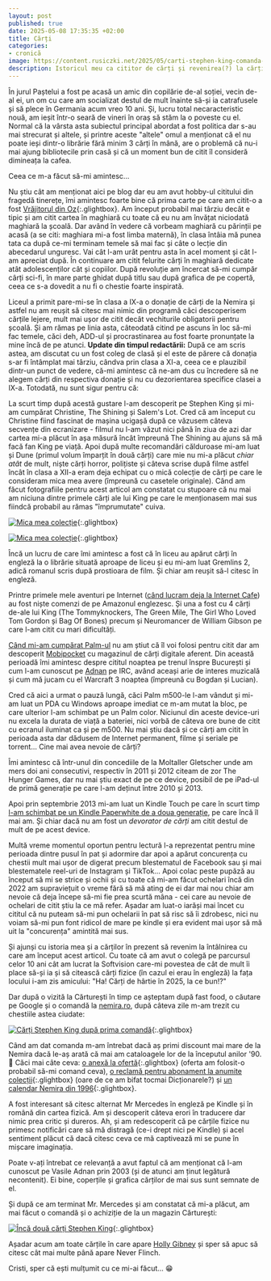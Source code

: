 ```yaml
---
layout: post
published: true
date: 2025-05-08 17:35:35 +02:00
title: Cărți
categories:
- cronică
image: https://content.rusiczki.net/2025/05/carti-stephen-king-comanda-1000x667.jpg
description: Istoricul meu ca cititor de cărți și revenirea(?) la cărțile fizice.
---
```


În jurul Paștelui a fost pe acasă un amic din copilărie de-al soției, vecin de-al ei, un om cu care am socializat destul de mult înainte să-și ia catrafusele și să plece în Germania acum vreo 10 ani. Și, lucru total necaracteristic nouă, am ieșit într-o seară de vineri în oraș să stăm la o poveste cu el. Normal că la vârsta asta subiectul principal abordat a fost politica dar s-au mai strecurat și altele, și printre aceste "altele" omul a menționat că el nu poate ieși dintr-o librărie fără minim 3 cărți în mână, are o problemă că nu-i mai ajung bibliotecile prin casă și că un moment bun de citit îl consideră dimineața la cafea.

Ceea ce m-a făcut să-mi amintesc...

Nu știu cât am menționat aici pe blog dar eu am avut hobby-ul cititului din fragedă tinerețe, îmi amintesc foarte bine că prima carte pe care am citit-o a fost [Vrăjitorul din Oz](https://content.rusiczki.net/2025/05/oz-a-nagy-varazslo-kriterion.jpg){:.glightbox}. Am început probabil mai târziu decât e tipic și am citit cartea în maghiară cu toate că eu nu am învățat niciodată maghiară la școală. Dar având în vedere că vorbeam maghiară cu părinții pe acasă (a se citi: maghiara mi-a fost limba maternă), în clasa întâia mă punea tata ca după ce-mi terminam temele să mai fac și câte o lecție din abecedarul unguresc. Vai cât l-am urât pentru asta în acel moment și cât l-am apreciat după. În continuare am citit felurite cărți în maghiară dedicate atât adolescenților cât și copiilor. După revoluție am încercat să-mi cumpăr cârți sci-fi, în mare parte ghidat după titlu sau după grafica de pe copertă, ceea ce s-a dovedit a nu fi o chestie foarte inspirată.

Liceul a primit pare-mi-se în clasa a IX-a o donație de cărți de la Nemira și astfel nu am reușit să citesc mai nimic din programă căci descoperisem cărțile lejere, mult mai ușor de citit decât vechiturile obligatorii pentru școală. Și am rămas pe linia asta, câteodată citind pe ascuns în loc să-mi fac temele, căci deh, ADD-ul și procrastinarea au fost foarte pronunțate la mine încă de pe atunci. **Update din timpul redactării:** După ce am scris astea, am discutat cu un fost coleg de clasă și el este de părere că donația s-ar fi întâmplat mai târziu, cândva prin clasa a XI-a, ceea ce e plauzibil dintr-un punct de vedere, că-mi amintesc că ne-am dus cu încredere să ne alegem cărți din respectiva donație și nu cu dezorientarea specifice clasei a IX-a. Totodată, nu sunt sigur pentru că:

La scurt timp după acestă gustare l-am descoperit pe Stephen King și mi-am cumpărat Christine, The Shining și Salem's Lot. Cred că am început cu Christine fiind fascinat de mașina ucigașă după ce văzusem câteva secvențe din ecranizare - filmul nu l-am văzut nici până în ziua de azi dar cartea mi-a plăcut în așa măsură încât împreună The Shining au ajuns să mă facă fan King pe viață. Apoi după multe recomandări călduroase mi-am luat și Dune (primul volum împarțit în două cărți) care mie nu mi-a plăcut *chiar atât* de mult, niște cărți horror, polițiste și câteva scrise după filme astfel încât în clasa a XII-a eram deja echipat cu o mică colecție de cărți pe care le consideram mica mea avere (împreună cu casetele originale). Când am făcut fotografiile pentru acest articol am constatat cu stupoare că nu mai am niciuna dintre primele cărți ale lui King pe care le menționasem mai sus fiindcă probabil au rămas "împrumutate" cuiva.

[![Mica mea colecție](https://content.rusiczki.net/2025/05/mica-mea-colectie-1000x778.jpg)](https://content.rusiczki.net/2025/05/mica-mea-colectie.jpg){:.glightbox}

[![Mica mea colecție](https://content.rusiczki.net/2025/05/mica-mea-ne-colectie-1000x677.jpg)](https://content.rusiczki.net/2025/05/mica-mea-ne-colectie.jpg){:.glightbox}

Încă un lucru de care îmi amintesc a fost că în liceu au apărut cărți în engleză la o librărie situată aproape de liceu și eu mi-am luat Gremlins 2, adică romanul scris după prostioara de film. Și chiar am reușit să-l citesc în engleză.

Printre primele mele aventuri pe Internet ([când lucram deja la Internet Cafe](https://www.rusiczki.net/2002/12/27/the-end-of-broadband/)) au fost niște comenzi de pe Amazonul englezesc. Și una a fost cu 4 cărți de-ale lui King (The Tommyknockers, The Green Mile, The Girl Who Loved Tom Gordon și Bag Of Bones) precum și Neuromancer de William Gibson pe care l-am citit cu mari dificultăți.

[Când mi-am cumpărat Palm-ul](https://www.rusiczki.net/2003/01/18/no-time-no-mood-no-nothing/) nu am știut că îl voi folosi pentru citit dar am descoperit [Mobipocket](https://www.rusiczki.net/2004/01/27/cold-exams-more-memory-and-some-books/) cu magazinul de cărți digitale aferent. Din această perioadă îmi amintesc despre cititul noaptea pe trenul înspre București și cum l-am cunoscut pe [Adnan](https://www.instagram.com/adnanvasile/) pe IRC, având aceași arie de interes muzicală și cum mă jucam cu el Warcraft 3 noaptea (împreună cu Bogdan și Lucian).

Cred că aici a urmat o pauză lungă, căci Palm m500-le l-am vândut și mi-am luat un PDA cu Windows aproape imediat ce m-am mutat la bloc, pe care ulterior l-am schimbat pe un Palm color. Niciunul din aceste device-uri nu excela la durata de viață a bateriei, nici vorbă de câteva ore bune de citit cu ecranul iluminat ca și pe m500. Nu mai știu dacă și ce cărți am citit în perioada asta dar dădusem de Internet permanent, filme și seriale pe torrent... Cine mai avea nevoie de cărți?

Îmi amintesc că într-unul din concediile de la Moltaller Gletscher unde am mers doi ani consecutivi, respectiv în 2011 și 2012 citeam de zor The Hunger Games, dar nu mai știu exact de pe ce device, posibil de pe iPad-ul de primă generație pe care l-am deținut între 2010 și 2013.

Apoi prin septembrie 2013 mi-am luat un Kindle Touch pe care în scurt timp [l-am schimbat pe un Kindle Paperwhite de a doua generație](https://www.rusiczki.net/2013/11/23/kindle-paperwhite-differences-between-first-2012-and-second-2013-generations/), pe care încă îl mai am. Și chiar dacă nu am fost un *devorator de cărți* am citit destul de mult de pe acest device.

Multă vreme momentul oportun pentru lectură l-a reprezentat pentru mine perioada dintre pusul în pat și adormire dar apoi a apărut concurența cu chestii mult mai ușor de digerat precum blestematul de Facebook sau și mai blestematele reel-uri de Instagram și TikTok... Apoi colac peste pupăză au început să mi se strice și ochii și cu toate că mi-am făcut ochelari încă din 2022 am supraviețuit o vreme fără să mă ating de ei dar mai nou chiar am nevoie că deja începe să-mi fie prea scurtă mâna - cei care au nevoie de ochelari de citit știu la ce mă refer. Așadar am luat-o iarăși mai încet cu cititul că nu puteam să-mi pun ochelarii în pat să risc să îi zdrobesc, nici nu voiam să-mi pun font ridicol de mare pe kindle și era evident mai ușor să mă uit la "concurența" amintită mai sus. 

Și ajunși cu istoria mea și a cărților în prezent să revenim la întâlnirea cu care am început acest articol. Cu toate că am avut o colegă pe parcursul celor 10 ani cât am lucrat la Softvision care-mi povestea de cât de mult îi place să-și ia și să citească cărți fizice (în cazul ei erau în engleză) la fața locului i-am zis amicului: "Ha! Cărți de hârtie în 2025, la ce bun!?" 

Dar după o vizită la Cărturești în timp ce așteptam după fast food, o căutare pe Google și o comandă la [nemira.ro](https://www.nemira.ro), după câteva zile m-am trezit cu chestiile astea ciudate:

[![Cărți Stephen King după prima comandă](https://content.rusiczki.net/2025/05/carti-stephen-king-comanda-1000x667.jpg)](https://content.rusiczki.net/2025/05/carti-stephen-king-comanda.jpg){:.glightbox}

Când am dat comanda m-am întrebat dacă aș primi discount mai mare de la Nemira dacă le-aș arată că mai am cataloagele lor de la începutul anilor '90. 🙂 Căci mai câte ceva: [o anexă la ofertă](https://content.rusiczki.net/2025/05/clubul-cartii-nemira-anexa-oferta.jpg){:.glightbox} (oferta am folosit-o probabil să-mi comand ceva), [o reclamă pentru abonament la anumite colecții](https://content.rusiczki.net/2025/05/clubul-cartii-nemira-abonament.jpg){:.glightbox} (oare de ce am bifat tocmai Dicționarele?) și [un calendar Nemira din 1996](https://content.rusiczki.net/2025/05/calendar-nemira-1996.jpg){:.glightbox}.

A fost interesant să citesc alternat Mr Mercedes în engleză pe Kindle și în română din cartea fizică. Am și descoperit câteva erori în traducere dar nimic prea critic și dureros. Ah, și am redescoperit că pe cărțile fizice nu primesc notificări care să mă distragă (ce-i drept nici pe Kindle) și acel sentiment plăcut că dacă citesc ceva ce mă captivează mi se pune în mișcare imaginația.

Poate v-ați întrebat ce relevanță a avut faptul că am menționat că l-am cunoscut pe Vasile Adnan prin 2003 (și de atunci am ținut legătură necontenit). Ei bine, coperțile și grafica cărților de mai sus sunt semnate de el.

Și după ce am terminat Mr. Mercedes și am constatat că mi-a plăcut, am mai făcut o comandă și o achiziție de la un magazin Cărturești:

[![Încă două cărți Stephen King](https://content.rusiczki.net/2025/05/carti-stephen-king-noi-1000x676.jpg)](https://content.rusiczki.net/2025/05/carti-stephen-king-noi.jpg){:.glightbox}

Așadar acum am toate cărțile în care apare [Holly Gibney](https://en.wikipedia.org/wiki/Holly_Gibney) și sper să apuc să citesc cât mai multe până apare Never Flinch.

Cristi, sper că ești mulțumit cu ce mi-ai făcut... 😁
